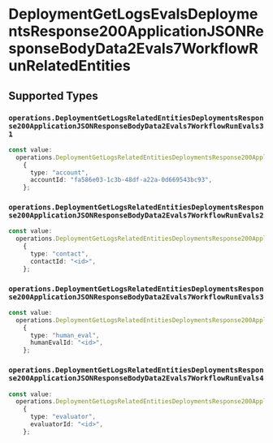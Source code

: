 # DeploymentGetLogsEvalsDeploymentsResponse200ApplicationJSONResponseBodyData2Evals7WorkflowRunRelatedEntities


## Supported Types

### `operations.DeploymentGetLogsRelatedEntitiesDeploymentsResponse200ApplicationJSONResponseBodyData2Evals7WorkflowRunEvals31`

```typescript
const value:
  operations.DeploymentGetLogsRelatedEntitiesDeploymentsResponse200ApplicationJSONResponseBodyData2Evals7WorkflowRunEvals31 =
    {
      type: "account",
      accountId: "fa586e03-1c3b-48df-a22a-0d669543bc93",
    };
```

### `operations.DeploymentGetLogsRelatedEntitiesDeploymentsResponse200ApplicationJSONResponseBodyData2Evals7WorkflowRunEvals2`

```typescript
const value:
  operations.DeploymentGetLogsRelatedEntitiesDeploymentsResponse200ApplicationJSONResponseBodyData2Evals7WorkflowRunEvals2 =
    {
      type: "contact",
      contactId: "<id>",
    };
```

### `operations.DeploymentGetLogsRelatedEntitiesDeploymentsResponse200ApplicationJSONResponseBodyData2Evals7WorkflowRunEvals3`

```typescript
const value:
  operations.DeploymentGetLogsRelatedEntitiesDeploymentsResponse200ApplicationJSONResponseBodyData2Evals7WorkflowRunEvals3 =
    {
      type: "human_eval",
      humanEvalId: "<id>",
    };
```

### `operations.DeploymentGetLogsRelatedEntitiesDeploymentsResponse200ApplicationJSONResponseBodyData2Evals7WorkflowRunEvals4`

```typescript
const value:
  operations.DeploymentGetLogsRelatedEntitiesDeploymentsResponse200ApplicationJSONResponseBodyData2Evals7WorkflowRunEvals4 =
    {
      type: "evaluator",
      evaluatorId: "<id>",
    };
```


